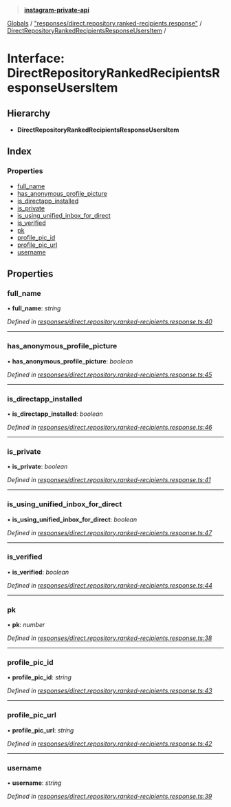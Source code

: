 > **[instagram-private-api](../README.md)**

[Globals](../README.md) / ["responses/direct.repository.ranked-recipients.response"](../modules/_responses_direct_repository_ranked_recipients_response_.md) / [DirectRepositoryRankedRecipientsResponseUsersItem](_responses_direct_repository_ranked_recipients_response_.directrepositoryrankedrecipientsresponseusersitem.md) /

# Interface: DirectRepositoryRankedRecipientsResponseUsersItem

## Hierarchy

* **DirectRepositoryRankedRecipientsResponseUsersItem**

## Index

### Properties

* [full_name](_responses_direct_repository_ranked_recipients_response_.directrepositoryrankedrecipientsresponseusersitem.md#full_name)
* [has_anonymous_profile_picture](_responses_direct_repository_ranked_recipients_response_.directrepositoryrankedrecipientsresponseusersitem.md#has_anonymous_profile_picture)
* [is_directapp_installed](_responses_direct_repository_ranked_recipients_response_.directrepositoryrankedrecipientsresponseusersitem.md#is_directapp_installed)
* [is_private](_responses_direct_repository_ranked_recipients_response_.directrepositoryrankedrecipientsresponseusersitem.md#is_private)
* [is_using_unified_inbox_for_direct](_responses_direct_repository_ranked_recipients_response_.directrepositoryrankedrecipientsresponseusersitem.md#is_using_unified_inbox_for_direct)
* [is_verified](_responses_direct_repository_ranked_recipients_response_.directrepositoryrankedrecipientsresponseusersitem.md#is_verified)
* [pk](_responses_direct_repository_ranked_recipients_response_.directrepositoryrankedrecipientsresponseusersitem.md#pk)
* [profile_pic_id](_responses_direct_repository_ranked_recipients_response_.directrepositoryrankedrecipientsresponseusersitem.md#profile_pic_id)
* [profile_pic_url](_responses_direct_repository_ranked_recipients_response_.directrepositoryrankedrecipientsresponseusersitem.md#profile_pic_url)
* [username](_responses_direct_repository_ranked_recipients_response_.directrepositoryrankedrecipientsresponseusersitem.md#username)

## Properties

###  full_name

• **full_name**: *string*

*Defined in [responses/direct.repository.ranked-recipients.response.ts:40](https://github.com/dilame/instagram-private-api/blob/3e16058/src/responses/direct.repository.ranked-recipients.response.ts#L40)*

___

###  has_anonymous_profile_picture

• **has_anonymous_profile_picture**: *boolean*

*Defined in [responses/direct.repository.ranked-recipients.response.ts:45](https://github.com/dilame/instagram-private-api/blob/3e16058/src/responses/direct.repository.ranked-recipients.response.ts#L45)*

___

###  is_directapp_installed

• **is_directapp_installed**: *boolean*

*Defined in [responses/direct.repository.ranked-recipients.response.ts:46](https://github.com/dilame/instagram-private-api/blob/3e16058/src/responses/direct.repository.ranked-recipients.response.ts#L46)*

___

###  is_private

• **is_private**: *boolean*

*Defined in [responses/direct.repository.ranked-recipients.response.ts:41](https://github.com/dilame/instagram-private-api/blob/3e16058/src/responses/direct.repository.ranked-recipients.response.ts#L41)*

___

###  is_using_unified_inbox_for_direct

• **is_using_unified_inbox_for_direct**: *boolean*

*Defined in [responses/direct.repository.ranked-recipients.response.ts:47](https://github.com/dilame/instagram-private-api/blob/3e16058/src/responses/direct.repository.ranked-recipients.response.ts#L47)*

___

###  is_verified

• **is_verified**: *boolean*

*Defined in [responses/direct.repository.ranked-recipients.response.ts:44](https://github.com/dilame/instagram-private-api/blob/3e16058/src/responses/direct.repository.ranked-recipients.response.ts#L44)*

___

###  pk

• **pk**: *number*

*Defined in [responses/direct.repository.ranked-recipients.response.ts:38](https://github.com/dilame/instagram-private-api/blob/3e16058/src/responses/direct.repository.ranked-recipients.response.ts#L38)*

___

###  profile_pic_id

• **profile_pic_id**: *string*

*Defined in [responses/direct.repository.ranked-recipients.response.ts:43](https://github.com/dilame/instagram-private-api/blob/3e16058/src/responses/direct.repository.ranked-recipients.response.ts#L43)*

___

###  profile_pic_url

• **profile_pic_url**: *string*

*Defined in [responses/direct.repository.ranked-recipients.response.ts:42](https://github.com/dilame/instagram-private-api/blob/3e16058/src/responses/direct.repository.ranked-recipients.response.ts#L42)*

___

###  username

• **username**: *string*

*Defined in [responses/direct.repository.ranked-recipients.response.ts:39](https://github.com/dilame/instagram-private-api/blob/3e16058/src/responses/direct.repository.ranked-recipients.response.ts#L39)*